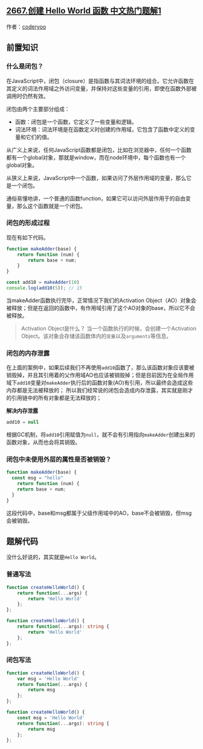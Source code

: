 ## [2667.创建 Hello World 函数 中文热门题解1](https://leetcode.cn/problems/create-hello-world-function/solutions/100000/ni-bu-zhi-dao-de-bi-bao-by-coderyoo-w3rl)

作者：[coderyoo](https://leetcode.cn/u/coderyoo)
## 前置知识
### 什么是闭包？
在JavaScript中，闭包（closure）是指函数与其词法环境的组合。它允许函数在其定义的词法作用域之外访问变量，并保持对这些变量的引用，即使在函数外部被调用时仍然有效。

闭包由两个主要部分组成：

- 函数：闭包是一个函数，它定义了一些变量和逻辑。
- 词法环境：词法环境是在函数定义时创建的作用域，它包含了函数中定义的变量和它们的值。

从广义上来说，任何JavaScript函数都是闭包，比如在浏览器中，任何一个函数都有一个global对象，那就是window，而在node环境中，每个函数也有一个global对象。

从狭义上来说，JavaScript中一个函数，如果访问了外层作用域的变量，那么它是一个闭包。

通俗易懂地讲，一个普通的函数function，如果它可以访问外层作用于的自由变量，那么这个函数就是一个闭包。

### 闭包的形成过程
现在有如下代码。
```js
function makeAdder(base) {
	return function (num) {
        return base + num;
    }
}

const add10 = makeAdder(10)
console.log(add10(5)); // 15
```
当makeAdder函数执行完毕，正常情况下我们的Activation Object（AO）对象会被释放；但是在返回的函数中，有作用域引用了这个AO对象的base，所以它不会被释放。

> Activation Object是什么？
> 当一个函数执行的时候，会创建一个Activation Object。该对象会存储该函数体内的`变量`以及`arguments`等信息。

### 闭包的内存泄露
在上面的案例中，如果后续我们不再使用`add10`函数了，那么该函数对象应该要被销毁掉，并且其引用着的父作用域AO也应该被销毁掉；但是目前因为在全局作用域下`add10`变量对`makeAdder`执行后的函数对象(AO)有引用，所以最终会造成这些内存都是无法被释放的；
所以我们经常说的闭包会造成内存泄露，其实就是刚才的引用链中的所有对象都是无法释放的；

**解决内存泄露**
```js
add10 = null 
```
根据GC机制，将`add10`引用赋值为`null`，就不会有引用指向`makeAdder`创建出来的函数对象，从而也会将其销毁。

### 闭包中未使用外层的属性是否被销毁？
```js
function makeAdder(base) {
  const msg = "hello"
	return function (num) {
  	return base + num;
  }
}
```
这段代码中，base和msg都属于父级作用域中的AO，base不会被销毁，但msg会被销毁。


## 题解代码
没什么好说的，其实就是`Hello World`。
### 普通写法
```JavaScript []
function createHelloWorld() {
	return function(...args) {
        return 'Hello World'
    };
};
```
```TypeScript []
function createHelloWorld() {
	return function(...args): string {
        return 'Hello World'
    };
};
```

### 闭包写法
```JavaScript []
function createHelloWorld() {
    var msg = 'Hello World'
	return function(...args) {
        return msg
    };
};
```
```TypeScript []
function createHelloWorld() {
    const msg = 'Hello World'
	return function(...args): string {
        return msg
    };
};
```
